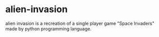 # alien-invasion
alien invasion is a recreation of a single player game "Space Invaders" made by python programming language.
